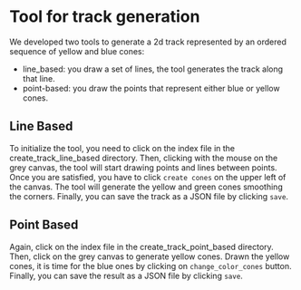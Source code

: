 # Tool for track generation


We developed two tools to generate a 2d track represented by an ordered sequence of yellow and blue cones: 
- line_based: you draw a set of lines, the tool generates the track along that line.
- point-based: you draw the points that represent either blue or yellow cones.

## Line Based
To initialize the tool, you need to click on the index file in the create_track_line_based directory. 
Then, clicking with the mouse on the grey canvas, the tool will start drawing points and lines between points. Once you are satisfied, you have to click ```create cones``` on the upper left of the canvas. The tool will generate the yellow and green cones smoothing the corners. Finally, you can save the track as a JSON file by clicking ```save```.

## Point Based
Again, click on the index file in the create_track_point_based directory. Then, click on the grey canvas to generate yellow cones. Drawn the yellow cones, it is time for the blue ones by clicking on ```change_color_cones``` button. Finally, you can save the result as a JSON file by clicking ```save```.